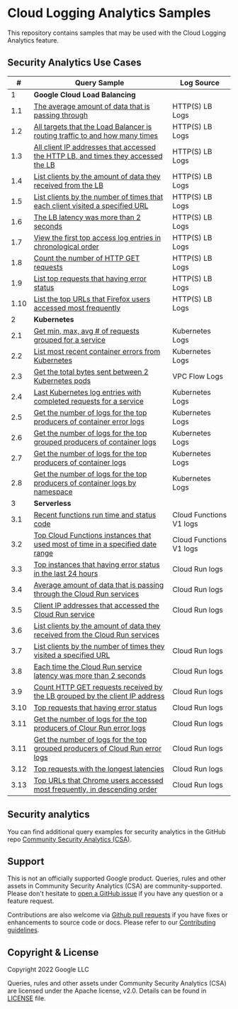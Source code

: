 
# Cloud Logging Analytics Samples

This repository contains samples that may be used with the Cloud Logging Analytics feature.

## Security Analytics Use Cases
| # | Query Sample | Log Source |
|---|---|---|
| <div id="login-access-patterns">1</div> | **Google Cloud Load Balancing**
| 1.1| [The average amount of data that is passing through](./samples/gclb/https-lb-avg_data_pass_through.sql)|HTTP(S) LB Logs |
| 1.2| [All targets that the Load Balancer is routing traffic to and how many times](./samples/gclb/https-lb-backend_traffic_percentage.sql)|HTTP(S) LB Logs |
| 1.3| [All client IP addresses that accessed the HTTP LB, and times they accessed the LB](./samples/gclb/https-lb-client_ip_access_times.sql)|HTTP(S) LB Logs |
| 1.4| [List clients by the amount of data they received from the LB](./samples/gclb/https-lb-client_receive_data.sql)|HTTP(S) LB Logs |
| 1.5| [List clients by the number of times that each client visited a specified URL](./samples/gclb/https-lb-client_visit_url_times.sql)|HTTP(S) LB Logs |
| 1.6| [The LB latency was more than 2 seconds](./samples/gclb/https-lb-high_latency_logs.sql)|HTTP(S) LB Logs |
| 1.7| [View the first top access log entries in chronological order](./samples/gclb/https-lb-recent_log_entries.sql)|HTTP(S) LB Logs |
| 1.8| [Count the number of HTTP GET requests](./samples/gclb/https-lb-requst_method_by_client.sql)|HTTP(S) LB Logs |
| 1.9| [List top requests that having error status](./samples/gclb/https-lb-status_code_not_200.sql)|HTTP(S) LB Logs |
| 1.10| [List the top URLs that Firefox users accessed most frequently](./samples/gclb/https-lb-user_agent_most_visited_urls.sql)|HTTP(S) LB Logs |
| <div id="iam-keys-secrets-changes">2</div> | **Kubernetes**
| 2.1| [Get min, max, avg # of requests grouped for a service](./samples/kubernetes/min_max_avg_requests.sql)| Kubernetes Logs |
| 2.2| [List most recent container errors from Kubernetes](./samples/kubernetes/most_recent_container_errors.sql)|Kubernetes Logs |
| 2.3| [Get the total bytes sent between 2 Kubernetes pods](./samples/kubernetes/network_bytes_between_pods.sql)| VPC Flow Logs	|
| 2.4| [Last Kubernetes log entries with completed requests for a service](./samples/kubernetes/pod_hourly_requests.sql)|Kubernetes Logs |
| 2.5| [Get the number of logs for the top producers of container error logs](./samples/kubernetes/top_error_log_producers.sql)|Kubernetes Logs |
| 2.6| [Get the number of logs for the top grouped producers of container logs](./samples/kubernetes/top_log_producers_cluster_loc_name.sql)|Kubernetes Logs |
| 2.7| [Get the number of logs for the top producers of container logs](./samples/kubernetes/top_log_producers_grouped.sql)|Kubernetes Logs |
| 2.8| [Get the number of logs for the top producers of container logs by namespace](./samples/kubernetes/top_log_producers_namespace.sql)|Kubernetes Logs |
| <div id="cloud-provisioning-activity">3</div> | **Serverless**
| 3.1| [Recent functions run time and status code](./samples/serverless/cloud_functions_v1/exectime_with_status.sql)| Cloud Functions V1 logs|
| 3.2| [Top Cloud Functions instances that used most of time in a specified date range](./samples/serverless/cloud_functions_v1/high_latency_responses.sql)|Cloud Functions V1 logs|
| 3.3| [Top instances that having error status in the last 24 hours](./samples/serverless/cloud_functions_v1/status_code_not_200.sql)|Cloud Run logs| 
| 3.4| [Average amount of data that is passing through the Cloud Run services](./samples/serverless/cloud_run/avg_data_pass_through.sql)| Cloud Run logs|
| 3.5| [Client IP addresses that accessed the Cloud Run service](./samples/serverless/cloud_run/client_ip_access_times.sql)|Cloud Run logs|
| 3.6| [List clients by the amount of data they received from the Cloud Run services](./samples/serverless/cloud_run/client_receive_data.sql)|
| 3.7| [List clients by the number of times they visited a specified URL](./samples/serverless/cloud_run/client_visit_url_times.sql)| Cloud Run logs|
| 3.8| [Each time the Cloud Run service latency was more than 2 seconds](./samples/serverless/cloud_run/high_latency_responses.sql)|Cloud Run logs|
| 3.9| [Count HTTP GET requests received by the LB grouped by the client IP address](./samples/serverless/cloud_run/requst_method_by_client.sql)|Cloud Run logs|
| 3.10| [Top requests that having error status](./samples/serverless/cloud_run/status_code_not_200.sql)| Cloud Run logs|
| 3.11| [Get the number of logs for the top producers of Clour Run error logs](./samples/serverless/cloud_run/top_error_log_producers.sql)| Cloud Run logs|
| 3.11| [Get the number of logs for the top grouped producers of Cloud Run error logs](./samples/serverless/cloud_run/top_log_producers_grouped.sql)| Cloud Run logs|
| 3.12| [Top requests with the longest latencies](./samples/serverless/cloud_run/top_long_latency.sql)|Cloud Run logs|
| 3.13| [Top URLs that Chrome users accessed most frequently, in descending order](./samples/serverless/cloud_run/user_agent_most_visited_urls.sql)|Cloud Run logs|

## Security analytics

You can find additional query examples for security analytics in the GitHub repo [Community Security Analytics (CSA)](https://github.com/GoogleCloudPlatform/security-analytics).
## Support

This is not an officially supported Google product. Queries, rules and other assets in Community Security Analytics (CSA) are community-supported. Please don't hesitate to [open a GitHub issue](https://github.com/GoogleCloudPlatform/logging-analytics-samples/issues) if you have any question or a feature request.

Contributions are also welcome via [Github pull requests](https://github.com/GoogleCloudPlatform/logging-analytics-samples/pulls) if you have fixes or enhancements to source code or docs. Please refer to our [Contributing guidelines](./CONTRIBUTING.md).

## Copyright & License

Copyright 2022 Google LLC

Queries, rules and other assets under Community Security Analytics (CSA) are licensed under the Apache license, v2.0. Details can be found in [LICENSE](./LICENSE) file.
